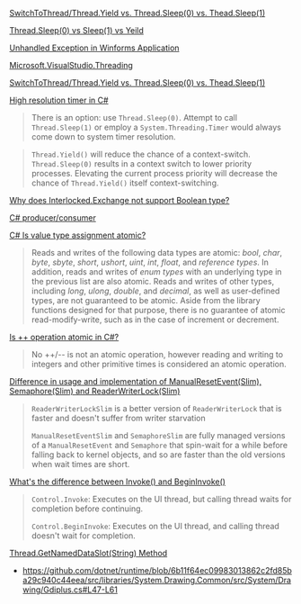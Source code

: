 [SwitchToThread/Thread.Yield vs. Thread.Sleep(0) vs. Thead.Sleep(1)](https://stackoverflow.com/questions/1413630/switchtothread-thread-yield-vs-thread-sleep0-vs-thead-sleep1)

[Thread.Sleep(0) vs Sleep(1) vs Yeild](https://www.cnblogs.com/stg609/p/3857242.html)

[Unhandled Exception in Winforms Application](https://stackoverflow.com/questions/5049063/unhandled-exception-in-winforms-application)

[Microsoft.VisualStudio.Threading](https://github.com/microsoft/vs-threading)

[SwitchToThread/Thread.Yield vs. Thread.Sleep(0) vs. Thead.Sleep(1)](https://stackoverflow.com/questions/1413630/switchtothread-thread-yield-vs-thread-sleep0-vs-thead-sleep1)

[High resolution timer in C#](https://stackoverflow.com/questions/24839105/high-resolution-timer-in-c-sharp)

> There is an option: use `Thread.Sleep(0)`. Attempt to call `Thread.Sleep(1)` or employ a `System.Threading.Timer` would always come down to system timer resolution.

> `Thread.Yield()` will reduce the chance of a context-switch. `Thread.Sleep(0)` results in a context switch to lower priority processes. Elevating the current process priority will decrease the chance of `Thread.Yield()` itself context-switching.

[Why does Interlocked.Exchange not support Boolean type?](https://stackoverflow.com/questions/6164751/why-does-interlocked-exchange-not-support-boolean-type)

[C# producer/consumer](https://stackoverflow.com/questions/1656404/c-sharp-producer-consumer)

[C# Is value type assignment atomic?](https://stackoverflow.com/questions/53601121/c-sharp-is-value-type-assignment-atomic)

> Reads and writes of the following data types are atomic: *bool*, *char*,  *byte*, *sbyte*, *short*, *ushort*, *uint*, *int*, *float*, and *reference types*. In  addition, reads and writes of *enum types* with an underlying type in  the previous list are also atomic. Reads and writes of other types,  including *long*, *ulong*, *double*, and *decimal*, as well as user-defined  types, are not guaranteed to be atomic. Aside from the library  functions designed for that purpose, there is no guarantee of atomic  read-modify-write, such as in the case of increment or decrement.

[Is ++ operation atomic in C#?](https://stackoverflow.com/questions/17872057/is-operation-atomic-in-c)

> No ++/-- is not an atomic operation, however reading and writing to  integers and other primitive times is considered an atomic operation.

[Difference in usage and implementation of ManualResetEvent(Slim), Semaphore(Slim) and ReaderWriterLock(Slim)](https://stackoverflow.com/questions/6764864/difference-in-usage-and-implementation-of-manualreseteventslim-semaphoreslim)

> `ReaderWriterLockSlim` is a better version of `ReaderWriterLock` that is faster and  doesn't suffer from writer starvation
>
> `ManualResetEventSlim` and `SemaphoreSlim` are fully managed versions of a `ManualResetEvent` and `Semaphore` that spin-wait for a while before falling back to kernel objects, and  so are faster than the old versions when wait times are short.

[What's the difference between Invoke() and BeginInvoke()](https://stackoverflow.com/questions/229554/whats-the-difference-between-invoke-and-begininvoke)

> `Control.Invoke`: Executes on the UI thread, but calling thread waits for completion before continuing.
>
> `Control.BeginInvoke`: Executes on the UI thread, and calling thread doesn't wait for completion.

[Thread.GetNamedDataSlot(String) Method](https://docs.microsoft.com/en-us/dotnet/api/system.threading.thread.getnameddataslot?view=net-5.0)

- https://github.com/dotnet/runtime/blob/6b11f64ec09983013862c2fd85ba29c940c44eea/src/libraries/System.Drawing.Common/src/System/Drawing/Gdiplus.cs#L47-L61

